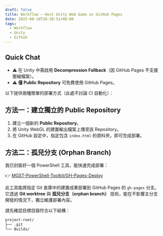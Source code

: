 ```yaml
---
draft: false
title: Workflow – Host Unity Web Game on GitHub Pages
date: 2025-08-18T20:38:51+08:00
tags:
  - Workflow
  - Unity
  - Github
---
```


## Quick Chat

- ⚠️ 在 Unity 中需啟用 **Decompression Fallback**（因 GitHub Pages 不支援壓縮檔案）。
- ⚠️ **僅 Public Repository** 可免費使用 GitHub Pages。

以下提供兩種簡單的部署方式（此處不討論 CI 自動化）：

## 方法一：建立獨立的 Public Repository

1. 建立一個新的 **Public Repository**。
2. 將 Unity WebGL 的建置輸出檔案上傳至該 Repository。
3. 在 GitHub 設定中，指定包含 `index.html` 的資料夾，即可完成部署。

## 方法二：孤兒分支 (Orphan Branch)

我已封裝好一個 PowerShell 工具，能快速完成部署：

👉 [MGST-PowerShell-Toolkit/GH-Pages-Deploy](https://github.com/hoshikawaryuukou/MGST-PowerShell-Toolkit/tree/main/GH-Pages-Deploy)

此工具能將指定 Git 倉庫中的建置成果部署到 GitHub Pages 的 `gh-pages` 分支。  
它透過 **Git worktree** 與 **孤兒分支（orphan branch）** 技術，能在不影響主分支開發的情況下，獨立維護部署內容。

請先確認目標目錄符合以下結構：

```bash
project-root/              
├── .git
└── Builds/
```






